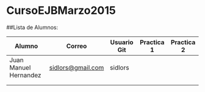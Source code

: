 # CursoEJBMarzo2015

##Lista de Alumnos:


|Alumno|Correo|Usuario Git|Practica 1|Practica 2|
|---|---|---|---|---|
|Juan Manuel Hernandez   |  sidlors@gmail.com | sidlors   |    |    |
|   |   |   |   |   |
|   |   |   |   |   |
